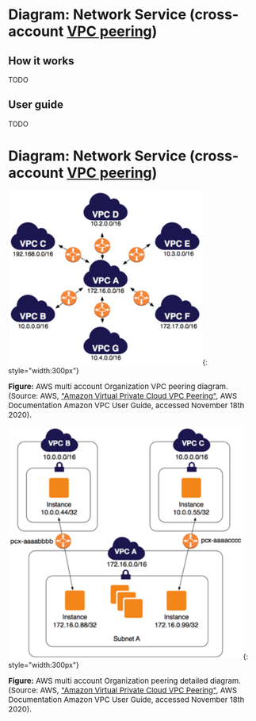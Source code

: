# Diagram: Network Service (cross-account [VPC peering](https://docs.aws.amazon.com/vpc/latest/peering/what-is-vpc-peering.html)) 

## How it works
TODO

## User guide
TODO

# Diagram: Network Service (cross-account [VPC peering](https://docs.aws.amazon.com/vpc/latest/peering/what-is-vpc-peering.html)) 

![leverage-aws-vpc-peering](/assets/images/diagrams/aws-vpc-peering-1.png "Leverage"){: style="width:300px"}
<figcaption style="font-size:15px">
<b>Figure:</b> AWS multi account Organization VPC peering diagram.
(Source: AWS, 
<a href="https://docs.aws.amazon.com/vpc/latest/peering/vpc-pg.pdf">
"Amazon Virtual Private Cloud VPC Peering"</a>,
AWS Documentation Amazon VPC User Guide, accessed November 18th 2020).
</figcaption>

![leverage-aws-vpc-peering](/assets/images/diagrams/aws-vpc-peering-2.png "Leverage"){: style="width:300px"}
<figcaption style="font-size:15px">
<b>Figure:</b> AWS multi account Organization peering detailed diagram.
(Source: AWS, 
<a href="https://docs.aws.amazon.com/vpc/latest/peering/vpc-pg.pdf">
"Amazon Virtual Private Cloud VPC Peering"</a>,
AWS Documentation Amazon VPC User Guide, accessed November 18th 2020).
</figcaption>